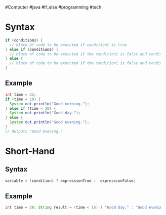 #Computer #java #if_else  #programming #tech 
# Syntax
```java
if (condition1) {
  // block of code to be executed if condition1 is true
} else if (condition2) {
  // block of code to be executed if the condition1 is false and condition2 is true
} else {
  // block of code to be executed if the condition1 is false and condition2 is false
}
```
## Example
```java
int time = 22;
if (time < 10) {
  System.out.println("Good morning.");
} else if (time < 20) {
  System.out.println("Good day.");
} else {
  System.out.println("Good evening.");
}
// Outputs "Good evening."
```


# Short-Hand
## Syntax
```java
variable = (condition) ? expressionTrue :  expressionFalse;
```

## Example
```java
int time = 20; String result = (time < 18) ? "Good day." : "Good evening."; System.out.println(result);
```